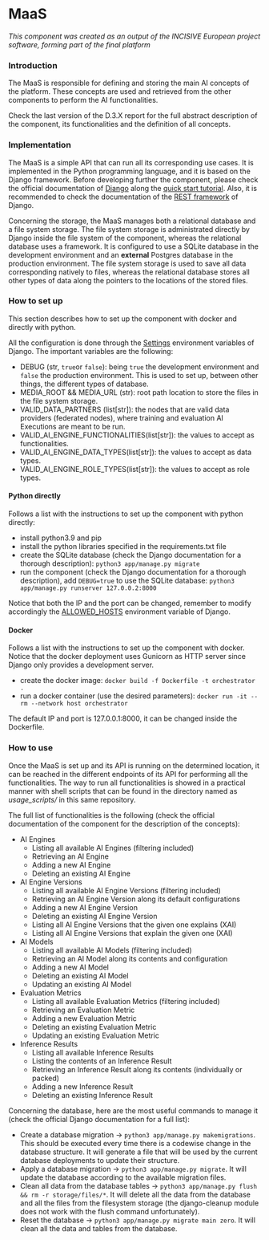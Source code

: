 # MaaS
_This component was created as an output of the INCISIVE European project software, forming part of the final platform_

### Introduction
The MaaS is responsible for defining and storing the main AI concepts of the platform. These concepts are used and retrieved from the other components to perform the AI functionalities.

Check the last version of the D.3.X report for the full abstract description of the component, its functionalities and the definition of all concepts.

### Implementation
The MaaS is a simple API that can run all its corresponding use cases. It is implemented in the Python programming language, and it is based on the Django framework. Before developing further the component, please check the official documentation of [Django](https://docs.djangoproject.com/en/4.2/) along the [quick start tutorial](https://docs.djangoproject.com/en/4.2/intro/). Also, it is recommended to check the documentation of the [REST framework](https://www.django-rest-framework.org/) of Django.

Concerning the storage, the MaaS manages both a relational database and a file system storage. The file system storage is administrated directly by Django inside the file system of the component, whereas the relational database uses a framework. It is configured to use a SQLite database in the development environment and an **external** Postgres database in the production environment. The file system storage is used to save all data corresponding natively to files, whereas the relational database stores all other types of data along the pointers to the locations of the stored files.

### How to set up
This section describes how to set up the component with docker and directly with python. 

All the configuration is done through the [Settings](https://docs.djangoproject.com/en/4.2/ref/settings/) environment variables of Django. The important variables are the following:
- DEBUG (str, `true`or `false`): being `true` the development environment and `false` the production environment. This is used to set up, between other things, the different types of database.
- MEDIA_ROOT && MEDIA_URL (str): root path location to store the files in the file system storage.
- VALID_DATA_PARTNERS (list[str]): the nodes that are valid data providers (federated nodes), where training and evaluation AI Executions are meant to be run.
- VALID_AI_ENGINE_FUNCTIONALITIES(list[str]): the values to accept as functionalities.
- VALID_AI_ENGINE_DATA_TYPES(list[str]): the values to accept as data types.
- VALID_AI_ENGINE_ROLE_TYPES(list[str]): the values to accept as role types.

#### Python directly
Follows a list with the instructions to set up the component with python directly:
- install python3.9 and pip 
- install the python libraries specified in the requirements.txt file
- create the SQLite database (check the Django documentation for a thorough description): `python3 app/manage.py migrate`
- run the component (check the Django documentation for a thorough description), add `DEBUG=true` to use the SQLite database: `python3 app/manage.py runserver 127.0.0.2:8000`

Notice that both the IP and the port can be changed, remember to modify accordingly the [ALLOWED_HOSTS](https://docs.djangoproject.com/en/4.2/ref/settings/#allowed-hosts) environment variable of Django.

#### Docker
Follows a list with the instructions to set up the component with docker. Notice that the docker deployment uses Gunicorn as HTTP server since Django only provides a development server.
- create the docker image: `docker build -f Dockerfile -t orchestrator .`
- run a docker container (use the desired parameters): `docker run -it --rm --network host orchestrator`

The default IP and port is 127.0.0.1:8000, it can be changed inside the Dockerfile.

### How to use
Once the MaaS is set up and its API is running on the determined location, it can be reached in the different endpoints of its API for performing all the functionalities. The way to run all functionalities is showed in a practical manner with shell scripts that can be found in the directory named as *usage_scripts/* in this same repository.

The full list of functionalities is the following (check the official documentation of the component for the description of the concepts):

- AI Engines
  - Listing all available AI Engines (filtering included)
  - Retrieving an AI Engine
  - Adding a new AI Engine
  - Deleting an existing AI Engine
- AI Engine Versions
  - Listing all available AI Engine Versions (filtering included)
  - Retrieving an AI Engine Version along its default configurations
  - Adding a new AI Engine Version
  - Deleting an existing AI Engine Version
  - Listing all AI Engine Versions that the given one explains (XAI)
  - Listing all AI Engine Versions that explain the given one (XAI)
- AI Models
  - Listing all available AI Models (filtering included)
  - Retrieving an AI Model along its contents and configuration
  - Adding a new AI Model
  - Deleting an existing AI Model
  - Updating an existing AI Model
- Evaluation Metrics
  - Listing all available Evaluation Metrics (filtering included)
  - Retrieving an Evaluation Metric
  - Adding a new Evaluation Metric
  - Deleting an existing Evaluation Metric
  - Updating an existing Evaluation Metric
- Inference Results
  - Listing all available Inference Results
  - Listing the contents of an Inference Result
  - Retrieving an Inference Result along its contents (individually or packed)
  - Adding a new Inference Result
  - Deleting an existing Inference Result

Concerning the database, here are the most useful commands to manage it (check the official Django documentation for a full list):
- Create a database migration -> `python3 app/manage.py makemigrations`. This should be executed every time there is a codewise change in the database structure. It will generate a file that will be used by the current database deployments to update their structure.
- Apply a database migration -> `python3 app/manage.py migrate`. It will update the database according to the available migration files.
- Clean all data from the database tables -> `python3 app/manage.py flush && rm -r storage/files/*`. It will delete all the data from the database and all the files from the filesystem storage (the django-cleanup module does not work with the flush command unfortunately).
- Reset the database -> `python3 app/manage.py migrate main zero`. It will clean all the data and tables from the database.
 
